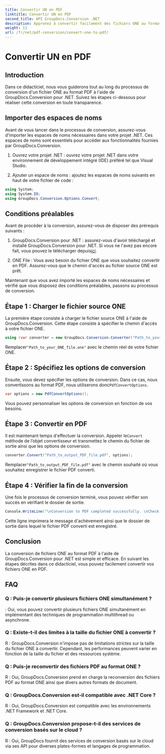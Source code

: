 ```yaml
---
title: Convertir UN en PDF
linktitle: Convertir UN en PDF
second_title: API GroupDocs.Conversion .NET
description: Apprenez à convertir facilement des fichiers ONE au format PDF à l'aide de GroupDocs.Conversion pour .NET. Suivez notre guide étape par étape.
weight: 11
url: /fr/net/pdf-conversion/convert-one-to-pdf/
---
```


# Convertir UN en PDF

## Introduction

Dans ce didacticiel, nous vous guiderons tout au long du processus de conversion d'un fichier ONE au format PDF à l'aide de GroupDocs.Conversion pour .NET. Suivez les étapes ci-dessous pour réaliser cette conversion en toute transparence.

## Importer des espaces de noms

Avant de vous lancer dans le processus de conversion, assurez-vous d'importer les espaces de noms nécessaires dans votre projet .NET. Ces espaces de noms sont essentiels pour accéder aux fonctionnalités fournies par GroupDocs.Conversion.

1. Ouvrez votre projet .NET : ouvrez votre projet .NET dans votre environnement de développement intégré (IDE) préféré tel que Visual Studio.

2. Ajouter un espace de noms : ajoutez les espaces de noms suivants en haut de votre fichier de code :

```csharp
using System;
using System.IO;
using GroupDocs.Conversion.Options.Convert;
```

## Conditions préalables

Avant de procéder à la conversion, assurez-vous de disposer des prérequis suivants :

1.  GroupDocs.Conversion pour .NET : assurez-vous d'avoir téléchargé et installé GroupDocs.Conversion pour .NET. Si vous ne l'avez pas encore fait, vous pouvez le télécharger depuis[ici](https://releases.groupdocs.com/conversion/net/).

2. ONE File : Vous avez besoin du fichier ONE que vous souhaitez convertir en PDF. Assurez-vous que le chemin d'accès au fichier source ONE est prêt.

Maintenant que vous avez importé les espaces de noms nécessaires et vérifié que vous disposez des conditions préalables, passons au processus de conversion.

## Étape 1 : Charger le fichier source ONE

La première étape consiste à charger le fichier source ONE à l'aide de GroupDocs.Conversion. Cette étape consiste à spécifier le chemin d'accès à votre fichier ONE.

```csharp
using (var converter = new GroupDocs.Conversion.Converter("Path_to_your_ONE_file.one"))
```

 Remplacer`"Path_to_your_ONE_file.one"` avec le chemin réel de votre fichier ONE.

## Étape 2 : Spécifiez les options de conversion

 Ensuite, vous devez spécifier les options de conversion. Dans ce cas, nous convertissons au format PDF, nous utiliserons donc`PdfConvertOptions`.

```csharp
var options = new PdfConvertOptions();
```

Vous pouvez personnaliser les options de conversion en fonction de vos besoins.

## Étape 3 : Convertir en PDF

 Il est maintenant temps d'effectuer la conversion. Appeler le`Convert` méthode de l’objet convertisseur et transmettez le chemin du fichier de sortie ainsi que les options de conversion.

```csharp
converter.Convert("Path_to_output_PDF_file.pdf", options);
```

 Remplacer`"Path_to_output_PDF_file.pdf"` avec le chemin souhaité où vous souhaitez enregistrer le fichier PDF converti.

## Étape 4 : Vérifier la fin de la conversion

Une fois le processus de conversion terminé, vous pouvez vérifier son succès en vérifiant le dossier de sortie.

```csharp
Console.WriteLine("\nConversion to PDF completed successfully. \nCheck output in {0}", outputFolder);
```

Cette ligne imprimera le message d'achèvement ainsi que le dossier de sortie dans lequel le fichier PDF converti est enregistré.

## Conclusion

La conversion de fichiers ONE au format PDF à l'aide de GroupDocs.Conversion pour .NET est simple et efficace. En suivant les étapes décrites dans ce didacticiel, vous pouvez facilement convertir vos fichiers ONE en PDF.

## FAQ

### Q : Puis-je convertir plusieurs fichiers ONE simultanément ?

: Oui, vous pouvez convertir plusieurs fichiers ONE simultanément en implémentant des techniques de programmation multithread ou asynchrone.

### Q : Existe-t-il des limites à la taille du fichier ONE à convertir ?

R : GroupDocs.Conversion n'impose pas de limitations strictes sur la taille du fichier ONE à convertir. Cependant, les performances peuvent varier en fonction de la taille du fichier et des ressources système.

### Q : Puis-je reconvertir des fichiers PDF au format ONE ?

R : Oui, GroupDocs.Conversion prend en charge la reconversion des fichiers PDF au format ONE ainsi que divers autres formats de document.

### Q : GroupDocs.Conversion est-il compatible avec .NET Core ?

R : Oui, GroupDocs.Conversion est compatible avec les environnements .NET Framework et .NET Core.

### Q : GroupDocs.Conversion propose-t-il des services de conversion basés sur le cloud ?

R : Oui, GroupDocs fournit des services de conversion basés sur le cloud via ses API pour diverses plates-formes et langages de programmation.